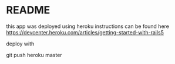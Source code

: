 # README

this app was deployed using heroku
instructions can be found here https://devcenter.heroku.com/articles/getting-started-with-rails5

deploy with

git push heroku master
